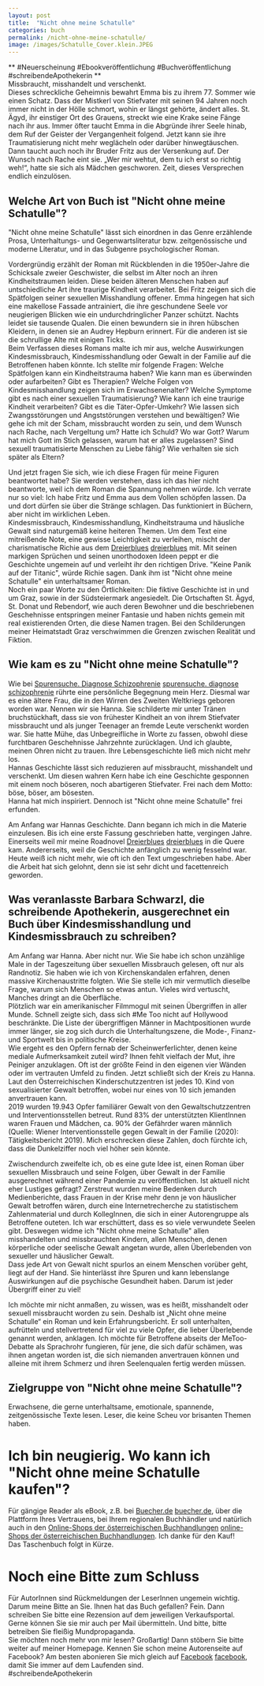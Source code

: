 ```yaml
---
layout: post
title:  "Nicht ohne meine Schatulle"
categories: buch
permalink: /nicht-ohne-meine-schatulle/
image: /images/Schatulle_Cover.klein.JPEG
---
```



** #Neuerscheinung #Ebookveröffentlichung #Buchveröffentlichung #schreibendeApothekerin **<br>
Missbraucht, misshandelt und verschenkt. <br> 
Dieses schreckliche Geheimnis bewahrt Emma bis zu ihrem 77. Sommer wie einen Schatz. Dass der Mistkerl von Stiefvater mit seinen 94 Jahren noch immer nicht in der Hölle schmort, wohin er längst gehörte, ändert alles. St. Ägyd, ihr einstiger Ort des Grauens, streckt wie eine Krake seine Fänge nach ihr aus. Immer öfter taucht Emma in die Abgründe ihrer Seele hinab, dem Ruf der Geister der Vergangenheit folgend. Jetzt kann sie ihre Traumatisierung nicht mehr weglächeln oder darüber hinwegtäuschen. <br> 
Dann taucht auch noch ihr Bruder Fritz aus der Versenkung auf. Der Wunsch nach Rache eint sie.
„Wer mir wehtut, dem tu ich erst so richtig weh!“, hatte sie sich als Mädchen geschworen. Zeit, dieses Versprechen endlich einzulösen. <br> 



## Welche Art von Buch ist "Nicht ohne meine Schatulle"?

"Nicht ohne meine Schatulle" lässt sich einordnen in das Genre erzählende Prosa, Unterhaltungs- und Gegenwartsliteratur bzw. zeitgenössische und moderne Literatur, und in das Subgenre psychologischer Roman. <br> 

Vordergründig erzählt der Roman mit Rückblenden in die 1950er-Jahre die Schicksale zweier Geschwister, die selbst im Alter noch an ihren Kindheitstraumen leiden. Diese beiden älteren Menschen haben auf untschiedliche Art ihre traurige Kindheit verarbeitet. Bei Fritz zeigen sich die Spätfolgen seiner sexuellen Misshandlung offener. Emma hingegen hat sich eine makellose Fassade antrainiert, die ihre geschundene Seele vor neugierigen Blicken wie ein undurchdringlicher Panzer schützt. Nachts leidet sie tausende Qualen. Die einen bewundern sie in ihren hübschen Kleidern, in denen sie an Audrey Hepburn erinnert. Für die anderen ist sie die schrullige Alte mit einigen Ticks.<br> 
Beim Verfassen dieses Romans malte ich mir aus, welche Auswirkungen Kindesmissbrauch, Kindesmisshandlung oder Gewalt in der Familie auf die Betroffenen haben könnte. Ich stellte mir folgende Fragen: Welche Spätfolgen kann ein Kindheitstrauma haben? Wie kann man es überwinden oder aufarbeiten? Gibt es Therapien? Welche Folgen von Kindesmisshandlung zeigen sich im Erwachsenenalter? Welche Symptome gibt es nach einer sexuellen Traumatisierung? Wie kann ich eine traurige Kindheit verarbeiten? Gibt es die Täter-Opfer-Umkehr? Wie lassen sich Zwangsstörungen und Angststörungen verstehen und bewältigen? Wie gehe ich mit der Scham, missbraucht worden zu sein, und dem Wunsch nach Rache, nach Vergeltung um? Hatte ich Schuld? Wo war Gott? Warum hat mich Gott im Stich gelassen, warum hat er alles zugelassen? Sind sexuell traumatisierte Menschen zu Liebe fähig? Wie verhalten sie sich später als Eltern?<br>

Und jetzt fragen Sie sich, wie ich diese Fragen für meine Figuren beantwortet habe? Sie werden verstehen, dass ich das hier nicht beantworte, weil ich dem Roman die Spannung nehmen würde. Ich verrate nur so viel: Ich habe Fritz und Emma aus dem Vollen schöpfen lassen. Da und dort dürfen sie über die Stränge schlagen. Das funktioniert in Büchern, aber nicht im wirklichen Leben. <br>
Kindesmissbrauch, Kindesmisshandlung, Kindheitstrauma und häusliche Gewalt sind naturgemäß keine heiteren Themen. Um dem Text eine mitreißende Note, eine gewisse Leichtigkeit zu verleihen, mischt der charismatische Richie aus dem [Dreierblues] [dreierblues] mit. Mit seinen markigen Sprüchen und seinen unorthodoxen Ideen peppt er die Geschichte ungemein auf und verleiht ihr den richtigen Drive. "Keine Panik auf der Titanic", würde Richie sagen. Dank ihm ist "Nicht ohne meine Schatulle" ein unterhaltsamer Roman.<br> 
Noch ein paar Worte zu den Örtlichkeiten: Die fiktive Geschichte ist in und um Graz, sowie in der Südsteiermark angesiedelt. Die Ortschaften St. Ägyd, St. Donat und Rebendorf, wie auch deren Bewohner und die beschriebenen Geschehnisse entspringen meiner Fantasie und haben nichts gemein mit real existierenden Orten, die diese Namen tragen. Bei den Schilderungen meiner Heimatstadt Graz verschwimmen die Grenzen zwischen Realität und Fiktion. <br> 



## Wie kam es zu "Nicht ohne meine Schatulle"?

Wie bei [Spurensuche. Diagnose Schizophrenie] [spurensuche. diagnose schizophrenie] rührte eine persönliche Begegnung mein Herz. Diesmal war es eine ältere Frau, die in den Wirren des Zweiten Weltkriegs geboren worden war. Nennen wir sie Hanna. Sie schilderte mir unter Tränen bruchstückhaft, dass sie von frühester Kindheit an von ihrem Stiefvater missbraucht und als junger Teenager an fremde Leute verschenkt worden war. Sie hatte Mühe, das Unbegreifliche in Worte zu fassen, obwohl diese furchtbaren Geschehnisse Jahrzehnte zurücklagen. Und ich glaubte, meinen Ohren nicht zu trauen. Ihre Lebensgeschichte ließ mich nicht mehr los. <br> Hannas Geschichte lässt sich reduzieren auf missbraucht, misshandelt und verschenkt. Um diesen wahren Kern habe ich eine Geschichte gesponnen mit einem noch böseren, noch abartigeren Stiefvater. Frei nach dem Motto: böse, böser, am bösesten.<br> 
Hanna hat mich inspiriert. Dennoch ist "Nicht ohne meine Schatulle" frei erfunden. <br> 

Am Anfang war Hannas Geschichte. Dann begann ich mich in die Materie einzulesen. Bis ich eine erste Fassung geschrieben hatte, vergingen Jahre. Einerseits weil mir meine Roadnovel [Dreierblues] [dreierblues] in die Quere kam. Andererseits, weil die Geschichte anfänglich zu wenig fesselnd war. Heute weiß ich nicht mehr, wie oft ich den Text umgeschrieben habe. Aber die Arbeit hat sich gelohnt, denn sie ist sehr dicht und facettenreich geworden.



## Was veranlasste Barbara Schwarzl, die schreibende Apothekerin, ausgerechnet ein Buch über Kindesmisshandlung und Kindesmissbrauch zu schreiben?

Am Anfang war Hanna. Aber nicht nur. Wie Sie habe ich schon unzählige Male in der Tageszeitung über sexuellen Missbrauch gelesen, oft nur als Randnotiz. Sie haben wie ich von Kirchenskandalen erfahren, denen massive Kirchenaustritte folgten. Wie Sie stelle ich mir vermutlich dieselbe Frage, warum sich Menschen so etwas antun. Vieles wird vertuscht, Manches dringt an die Oberfläche.<br> 
Plötzlich war ein amerikanischer Filmmogul mit seinen Übergriffen in aller Munde. Schnell zeigte sich, dass sich #Me Too nicht auf Hollywood beschränkte. Die Liste der übergriffigen Männer in Machtpositionen wurde immer länger, sie zog sich durch die Unterhaltungszene, die Mode-, Finanz- und Sportwelt bis in politische Kreise.<br> 
Wie ergeht es den Opfern fernab der Scheinwerferlichter, denen keine mediale Aufmerksamkeit zuteil wird? Ihnen fehlt vielfach der Mut, ihre Peiniger anzuklagen. Oft ist der größte Feind in den eigenen vier Wänden oder im vertrauten Umfeld zu finden. Jetzt schließt sich der Kreis zu Hanna.<br>
Laut den Österreichischen Kinderschutzzentren ist jedes 10. Kind von sexualisierter Gewalt betroffen, wobei nur eines von 10 sich jemanden anvertrauen kann.<br>
2019 wurden 19.943 Opfer familiärer Gewalt von den Gewaltschutzzentren und Interventionsstellen betreut. Rund 83% der unterstützten KlientInnen waren Frauen und Mädchen, ca. 90% der Gefährder waren männlich (Quelle: Wiener Interventionsstelle gegen Gewalt in der Familie (2020): Tätigkeitsbericht 2019). Mich erschrecken diese Zahlen, doch fürchte ich, dass die Dunkelziffer noch viel höher sein könnte.<br>

Zwischendurch zweifelte ich, ob es eine gute Idee ist, einen Roman über sexuellen Missbrauch und seine Folgen, über Gewalt in der Familie ausgerechnet während einer Pandemie zu veröffentlichen. Ist aktuell nicht eher Lustiges gefragt? Zerstreut wurden meine Bedenken durch Medienberichte, dass Frauen in der Krise mehr denn je von häuslicher Gewalt betroffen wären, durch eine Internetrecherche zu statistischem Zahlenmaterial und durch KollegInnen, die sich in einer Autorengruppe als Betroffene outeten. Ich war erschüttert, dass es so viele verwundete Seelen gibt. Deswegen widme ich "Nicht ohne meine Schatulle" allen misshandelten und missbrauchten Kindern, allen Menschen, denen körperliche oder seelische Gewalt angetan wurde, allen Überlebenden von sexueller und häuslicher Gewalt.<br>
Dass jede Art von Gewalt nicht spurlos an einem Menschen vorüber geht, liegt auf der Hand. Sie hinterlässt ihre Spuren und kann lebenslange Auswirkungen auf die psychische Gesundheit haben. Darum ist jeder Übergriff einer zu viel!<br>

Ich möchte mir nicht anmaßen, zu wissen, was es heißt, misshandelt oder sexuell missbraucht worden zu sein. Deshalb ist „Nicht ohne meine Schatulle“ ein Roman und kein Erfahrungsbericht. Er soll unterhalten, aufrütteln und stellvertretend für viel zu viele Opfer, die lieber Überlebende genannt werden, anklagen. Ich möchte für Betroffene abseits der MeToo-Debatte als Sprachrohr fungieren, für jene, die sich dafür schämen, was ihnen angetan worden ist, die sich niemanden anvertrauen können und alleine mit ihrem Schmerz und ihren Seelenqualen fertig werden müssen.



## Zielgruppe von "Nicht ohne meine Schatulle"?

Erwachsene, die gerne unterhaltsame, emotionale, spannende, zeitgenössische Texte lesen. Leser, die keine Scheu vor brisanten Themen haben. 



# Ich bin neugierig. Wo kann ich "Nicht ohne meine Schatulle kaufen"?

Für gängige Reader als eBook, z.B. bei [Buecher.de] [buecher.de], über die Plattform Ihres Vertrauens, bei Ihrem regionalen Buchhändler und natürlich auch in den [Online-Shops der österreichischen Buchhandlungen] [online-Shops der österreichischen Buchhandlungen]. Ich danke für den Kauf!<br>Das Taschenbuch folgt in Kürze.



# Noch eine Bitte zum Schluss
 
Für AutorInnen sind Rückmeldungen der LeserInnen ungemein wichtig. Darum meine Bitte an Sie. Ihnen hat das Buch gefallen? Fein. Dann schreiben Sie bitte eine Rezension auf dem jeweiligen Verkaufsportal. Gerne können Sie sie mir auch per Mail übermitteln. Und bitte, bitte betreiben Sie fleißig Mundpropaganda.<br>
Sie möchten noch mehr von mir lesen? Großartig! Dann stöbern Sie bitte weiter auf meiner Homepage. Kennen Sie schon meine Autorenseite auf Facebook? Am besten abonieren Sie mich gleich auf [Facebook] [facebook], damit Sie immer auf dem Laufenden sind. <br> #schreibendeApothekerin
 

[dreierblues]: https://barbaraschwarzl.com/dreierblues/
[spurensuche. diagnose schizophrenie]: https://barbaraschwarzl.com/spurensuche-diagnose-schizophrenie/
[buecher.de]: https://www.buecher.de/ni/search_search/quick_search/q/cXVlcnk9bmljaHQrb2huZSttZWluZStzY2hhdHVsbGUmcmVzdWx0cz0xNQ==/#pid_61447771
[online-Shops der österreichischen Buchhandlungen]: https://www.buecher.at/buylocal/
[facebook]: https://www.facebook.com/schreibendeApothekerin/










